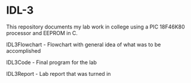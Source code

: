 # IDL-3

This repository documents my lab work in college using a PIC 18F46K80 processor and EEPROM in C.

IDL3Flowchart - Flowchart with general idea of what was to be accomplished

IDL3Code - Final program for the lab

IDL3Report - Lab report that was turned in
